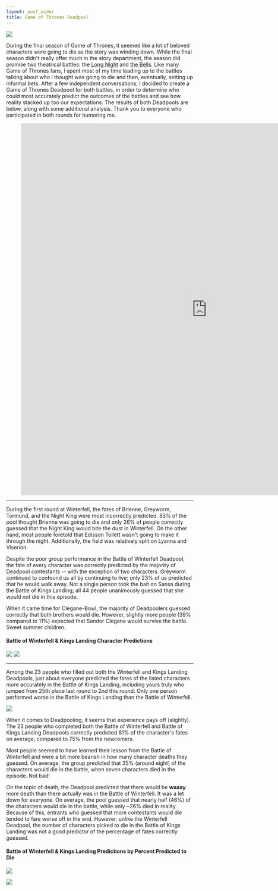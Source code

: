 ```yaml
---
layout: post_wider
title: Game of Thrones Deadpool
---
```


![](https://raw.githubusercontent.com/GWarrenn/gwarrenn.github.io/master/images/got_deadpool_header.png)

During the final season of Game of Thrones, it seemed like a lot of beloved characters were going to die as the story was winding down. While the final season didn't really offer much in the story department, the season did promise two theatrical battles: the [Long Night](https://www.imdb.com/title/tt6027912/?ref_=ttep_ep3) and [the Bells](https://www.imdb.com/title/tt6027916/?ref_=ttep_ep5). Like many Game of Thrones fans, I spent most of my time leading up to the battles talking about who I thought was going to die and then, eventually, setting up informal bets. After a few independent conversations, I decided to create a Game of Thrones Deadpool for both battles, in order to determine who could most accurately predict the outcomes of the battles and see how reality stacked up too our expectations. The results of both Deadpools are below, along with some additional analysis. Thank you to everyone who participated in both rounds for humoring me.

<figure class="video_container">
	<iframe width="1000" height="1000" src="https://raw.githack.com/GWarrenn/got-deadpool/master/scripts/got_results.html" frameborder="0" allowfullscreen="true"></iframe>
</figure>

___

During the first round at Winterfell, the fates of Brienne, Greyworm, Tormund, and the Night King were most incorrectly predicted. 85% of the pool thought Brienne was going to die and only 26% of people correctly guessed that the Night King would bite the dust in Winterfell. On the other hand, most people foretold that Edisson Tollett wasn't going to make it through the night. Additionally, the field was relatively split on Lyanna and Viserion.

Despite the poor group performance in the Battle of Winterfell Deadpool, the fate of every character was correctly predicted by the majority of Deadpool contestants -- with the exception of two characters. Greyworm continued to confound us all by continuing to live; only 23% of us predicted that he would walk away. Not a single person took the bait on Sansa during the Battle of Kings Landing; all 44 people unanimously guessed that she would not die in this episode.

When it came time for Clegane-Bowl, the majority of Deadpoolers guessed correctly that both brothers would die. However, slightly more people (39% compared to 11%) expected that Sandor Clegane would survive the battle. Sweet summer children.

#### Battle of Winterfell & Kings Landing Character Predictions

![](https://raw.githubusercontent.com/GWarrenn/got-deadpool/master/results/character_outcomes.png)
![](https://raw.githubusercontent.com/GWarrenn/got-deadpool/master/results/character_outcomes_westeros.png)

___

Among the 23 people who filled out both the Winterfell and Kings Landing Deadpools, just about everyone predicted the fates of the listed characters more accurately in the Battle of Kings Landing, including yours truly who jumped from 25th place last round to 2nd this round. Only one person performed worse in the Battle of Kings Landing than the Battle of Winterfell.

![](https://raw.githubusercontent.com/GWarrenn/got-deadpool/master/results/prev_week_comparison.png)

When it comes to Deadpooling, it seems that experience pays off (slightly). The 23 people who completed both the Battle of Winterfell and Battle of Kings Landing Deadpools correctly predicted 81% of the character's fates on average, compared to 75% from the newcomers.  

Most people seemed to have learned their lesson from the Battle of Winterfell and were a bit more bearish in how many character deaths they guessed. On average, the group predicted that 35% (around eight) of the characters would die in the battle, when seven characters died in the episode. Not bad! 

On the topic of death, the Deadpool predicted that there would be <b>waaay</b> more death than there actually was in the Battle of Winterfell. It was a let down for everyone. On average, the pool guessed that nearly half (46%) of the characters would die in the battle, while only ~26% died in reality. Because of this, entrants who guessed that more contestants would die tended to fare worse off in the end. However, unlike the Winterfell Deadpool, the number of characters picked to die in the Battle of Kings Landing was not a good predictor of the percentage of fates correctly guessed.


#### Battle of Winterfell & Kings Landing Predictions by Percent Predicted to Die

![](https://raw.githubusercontent.com/GWarrenn/got-deadpool/master/results/fates_plots.png)

![](https://raw.githubusercontent.com/GWarrenn/got-deadpool/master/results/fates_plots_westeros.png)


